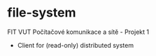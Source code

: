 # file-system
FIT VUT Počítačové komunikace a sítě - Projekt 1

- Client for (read-only) distributed system

